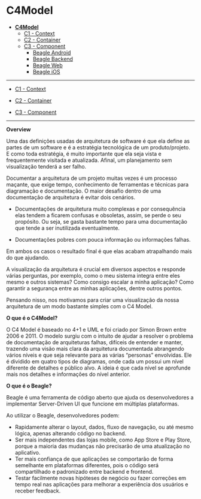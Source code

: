# C4Model

* [**C4Model**](/docs/README.md)
  * [C1 -  Context](/docs/C1%20-%20%20Context/README.md)
  * [C2 - Container](/docs/C2%20-%20Container/README.md)
  * [C3 -  Component](/docs/C3%20-%20%20Component/README.md)
    * [Beagle Android](/docs/C3%20-%20%20Component/Beagle%20Android/README.md)
    * [Beagle Backend](/docs/C3%20-%20%20Component/Beagle%20Backend/README.md)
    * [Beagle Web](/docs/C3%20-%20%20Component/Beagle%20Web/README.md)
    * [Beagle iOS](/docs/C3%20-%20%20Component/Beagle%20iOS/README.md)

---

- [C1 -  Context](/docs/C1%20-%20%20Context/README.md)

- [C2 - Container](/docs/C2%20-%20Container/README.md)

- [C3 -  Component](/docs/C3%20-%20%20Component/README.md)

---



**Overview**

Uma das definições usadas de arquitetura de software é que ela define as partes de um software e é a estratégia tecnológica de um produto/projeto. E como toda estratégia, é muito importante que ela seja vista e frequentemente visitada e atualizada. Afinal, um planejamento sem visualização tenderá a ser falho. 

Documentar a arquitetura de um projeto muitas vezes é um processo maçante, que exige tempo, conhecimento de ferramentas e técnicas para diagramação e documentação. O maior desafio dentro de uma documentação de arquitetura é evitar dois cenários.

- Documentações de arquitetura muito complexas e por consequência elas tendem a ficarem confusas e obsoletas, assim, se perde o seu propósito. Ou seja, se gasta bastante tempo para uma documentação que tende a ser inutilizada eventualmente.

- Documentações pobres com pouca informação ou informações falhas. 

Em ambos os casos o resultado final é que elas acabam atrapalhando mais do que ajudando.


A visualização da arquitetura é crucial em diversos aspectos e responde várias perguntas, por exemplo, como o meu sistema integra entre eles mesmo e outros sistemas? Como consigo escalar a minha aplicação? Como garantir a segurança entre as minhas aplicações, dentre outros pontos.


Pensando nisso, nos motivamos para criar uma visualização da nossa arquitetura de um modo bastante simples com o C4 Model.



**O que é o C4Model?**

 O C4 Model é baseado no 4+1 e UML e foi criado por Simon Brown entre 2006 e 2011. O modelo surgiu com o intuito de ajudar a resolver o problema de documentação de arquiteturas falhas, difíceis de entender e manter, trazendo uma visão mais clara da arquitetura documentada abrangendo vários níveis e que seja relevante para as várias “personas” envolvidas. Ele é dividido em quatro tipos de diagramas, onde cada um possui um nível diferente de detalhes e público alvo. A ideia é que cada nível se aprofunde mais nos detalhes e informações do nível anterior. 



**O que é o Beagle?**

Beagle é uma ferramenta de código aberto que ajuda os desenvolvedores a implementar Server-Driven UI que funcione em múltiplas plataformas.

Ao utilizar o Beagle, desenvolvedores podem:

 - Rapidamente alterar o layout, dados, fluxo de navegação, ou até mesmo lógica, apenas alterando código no backend.
 - Ser mais independentes das lojas mobile, como App Store e Play Store, porque a maioria das mudanças não precisarão de uma atualização no aplicativo.
 - Ter mais confiança de que aplicações se comportarão de forma semelhante em plataformas diferentes, pois o código será compartilhado e padronizado entre backend e frontend.
 - Testar facilmente novas hipóteses de negócio ou fazer correções em tempo real nas aplicações para melhorar a experiência dos usuários e receber feedback.